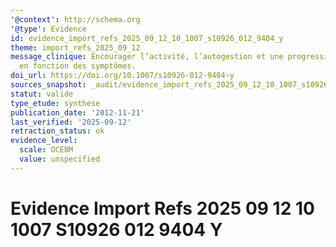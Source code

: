 ```yaml
---
'@context': http://schema.org
'@type': Evidence
id: evidence_import_refs_2025_09_12_10_1007_s10926_012_9404_y
theme: import_refs_2025_09_12
message_clinique: Encourager l’activité, l’autogestion et une progression graduée
  en fonction des symptômes.
doi_url: https://doi.org/10.1007/s10926-012-9404-y
sources_snapshot: _audit/evidence_import_refs_2025_09_12_10_1007_s10926_012_9404_y.json
statut: valide
type_etude: synthese
publication_date: '2012-11-21'
last_verified: '2025-09-12'
retraction_status: ok
evidence_level:
  scale: OCEBM
  value: unspecified
---
```

# Evidence Import Refs 2025 09 12 10 1007 S10926 012 9404 Y

